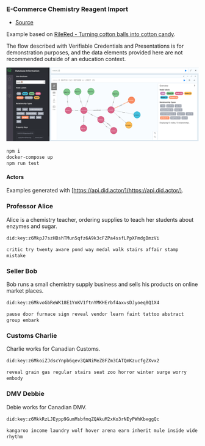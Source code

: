 ### E-Commerce Chemistry Reagent Import

- [Source](https://github.com/OR13/neo-vc)

Example based on [RileRed - Turning cotton balls into cotton candy](https://www.youtube.com/watch?v=vHuFizITMdA).

The flow described with Verifiable Credentials and Presentations is for demonstration purposes, and the data elements provided here are not recommended outside of an education context.

![image example](./example.png)

```
npm i
docker-compose up
npm run test
```

#### Actors

Examples generated with [https://api.did.actor/](https://api.did.actor/).

### Professor Alice

Alice is a chemistry teacher, ordering supplies to teach her students about enzymes and sugar.

```
did:key:z6MkpJ7szHBshTMun5qfz6A9k3cFZPa4ssfLPpXFmdgBmzVi
```

```
critic try twenty aware pond way medal walk stairs affair stamp mistake
```

### Seller Bob

Bob runs a small chemistry supply business and sells his products on online market places.

```
did:key:z6MkvoGbReWK18E1YnKV1ftnYMKHErbf4axvsDJyoeq8Q1X4
```

```
pause door furnace sign reveal vendor learn faint tattoo abstract group embark
```

### Customs Charlie

Charlie works for Canadian Customs.

```
did:key:z6MkoiZJdscYnpb6qev3QANiMeZ8FZm3CATQmKzucfgZXvx2
```

```
reveal grain gas regular stairs seat zoo horror winter surge worry embody
```

### DMV Debbie

Debie works for Canadian DMV.

```
did:key:z6MkkRzLJEypp9GumMsbfmqZQAkuM2xKo3rNEyPWhKbxggQc
```

```
kangaroo income laundry wolf hover arena earn inherit mule inside wide rhythm
```

